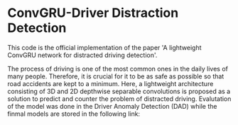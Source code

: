 # ConvGRU-Driver Distraction Detection
This code is the official implementation of the paper 'A lightweight ConvGRU network for distracted
driving detection'. 
<p>
The process of driving is one of the most common ones in the daily lives of many people. Therefore, it is crucial for it to be as safe as possible so that road accidents are kept to a minimum. Here, a lightweight architecture consisting of 3D and 2D depthwise separable convolutions is proposed as a solution to predict and counter the problem of distracted driving. Evalutation of the model was done in the Driver Anomaly Detection (DAD) while the finmal models are stored in the following link: 
</p>

